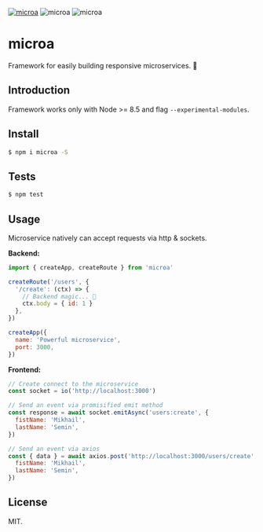 [![microa](https://img.shields.io/npm/v/microa.svg?style=flat-square)](https://www.npmjs.com/package/microa)
![microa](https://img.shields.io/travis/bifot/microa/master.svg?style=flat-square)
![microa](https://img.shields.io/badge/code%20style-airbnb-brightgreen.svg?style=flat-square)

# microa

Framework for easily building responsive microservices. 🔬

## Introduction

Framework works only with Node >= 8.5 and flag `--experimental-modules`.

## Install

```sh
$ npm i microa -S
```

## Tests

```sh
$ npm test
```

## Usage

Microservice natively can accept requests via http & sockets.

**Backend:**

```js
import { createApp, createRoute } from 'microa'

createRoute('/users', {
  '/create': (ctx) => {
    // Backend magic... 🧙
    ctx.body = { id: 1 }
  },
})

createApp({
  name: 'Powerful microservice',
  port: 3000,
})
```

**Frontend:**

```js
// Create connect to the microservice
const socket = io('http://localhost:3000')

// Send an event via promisified emit method
const response = await socket.emitAsync('users:create', {
  fistName: 'Mikhail',
  lastName: 'Semin',
})
```

```js
// Send an event via axios
const { data } = await axios.post('http://localhost:3000/users/create', {
  fistName: 'Mikhail',
  lastName: 'Semin',
})
```

## License

MIT.